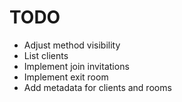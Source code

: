 # TODO

- Adjust method visibility
- List clients
- Implement join invitations
- Implement exit room
- Add metadata for clients and rooms
